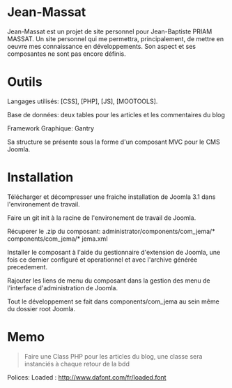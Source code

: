 Jean-Massat
===========

Jean-Massat est un projet de site personnel pour Jean-Baptiste PRIAM MASSAT.
Un site personnel qui me permettra, principalement, de mettre en oeuvre mes connaissance en développements. Son aspect et ses composantes ne sont pas encore définis.

Outils
===========
Langages utilisés: [CSS], [PHP], [JS], [MOOTOOLS].

Base de données: deux tables pour les articles et les commentaires du blog

Framework Graphique: Gantry

Sa structure se présente sous la forme d'un composant MVC pour le CMS Joomla.

Installation
===========
Télécharger et décompresser une fraiche installation de Joomla 3.1 dans l'environement de travail.

Faire un git init à la racine de l'environement de travail de Joomla.

Récuperer le .zip du composant:
administrator/components/com_jema/*
components/com_jema/*
jema.xml

Installer le composant à l'aide du gestionnaire d'extension de Joomla, une fois ce dernier configuré et operationnel et avec l'archive générée precedement.

Rajouter les liens de menu du composant dans la gestion des menu de l'interface d'administration de Joomla.

Tout le développement se fait dans components/com_jema au sein même du dossier root Joomla.

Memo
===========
> Faire une Class PHP pour les articles du blog, une classe sera instanciés à chaque retour de la bdd

Polices: 
Loaded : http://www.dafont.com/fr/loaded.font

